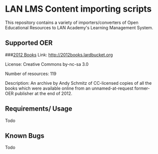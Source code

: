 LAN LMS Content importing scripts 
=======
This repository contains a variety of importers/converters of Open Educational Resources to LAN Academy's Learning Management System. 

Supported OER
--------
###[2012 Books](http://2012books.lardbucket.org)
Link: http://2012books.lardbucket.org

License: Creative Commons by-nc-sa 3.0

Number of resources: 119

Description: An archive by Andy Schmitz of CC-licensed copies of all the books which were available online from an unnamed-at-request former-OER publisher at the end of 2012. 


Requirements/ Usage
------------
Todo


Known Bugs
-----------
Todo
